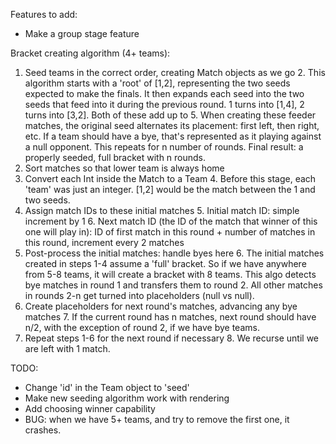 Features to add:
- Make a group stage feature

Bracket creating algorithm (4+ teams):
1. Seed teams in the correct order, creating Match objects as we go
   2. This algorithm starts with a 'root' of [1,2], representing the two seeds expected to make the finals. It then expands each seed into the two seeds that feed into it during the previous round. 1 turns into [1,4], 2 turns into [3,2]. Both of these add up to 5. When creating these feeder matches, the original seed alternates its placement: first left, then right, etc. If a team should have a bye, that's represented as it playing against a null opponent. This repeats for n number of rounds. Final result: a properly seeded, full bracket with n rounds. 
2. Sort matches so that lower team is always home
3. Convert each Int inside the Match to a Team
   4. Before this stage, each 'team' was just an integer. [1,2] would be the match between the 1 and two seeds.
4. Assign match IDs to these initial matches
   5. Initial match ID: simple increment by 1
   6. Next match ID (the ID of the match that winner of this one will play in): ID of first match in this round + number of matches in this round, increment every 2 matches
5. Post-process the initial matches: handle byes here
   6. The initial matches created in steps 1-4 assume a 'full' bracket. So if we have anywhere from 5-8 teams, it will create a bracket with 8 teams. This algo detects bye matches in round 1 and transfers them to round 2. All other matches in rounds 2-n get turned into placeholders (null vs null).
6. Create placeholders for next round's matches, advancing any bye matches
   7. If the current round has n matches, next round should have n/2, with the exception of round 2, if we have bye teams.
7. Repeat steps 1-6 for the next round if necessary 
   8. We recurse until we are left with 1 match.

TODO:
- Change 'id' in the Team object to 'seed'
- Make new seeding algorithm work with rendering
- Add choosing winner capability
- BUG: when we have 5+ teams, and try to remove the first one, it crashes. 